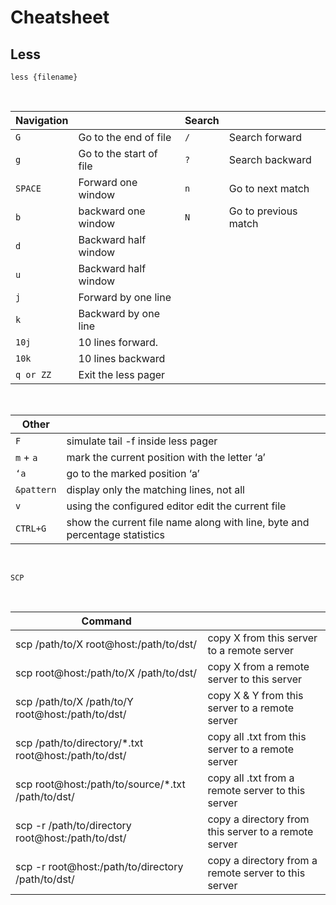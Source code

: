 # Cheatsheet

## Less


```less {filename}```

&nbsp;

Navigation    |                                 | Search | &nbsp;
--------------|---------------------------------|--------|----------------------
```G```       | Go to the end of file           |```/``` | Search forward
```g```       | Go to the start of file         |```?``` | Search backward
```SPACE```   | Forward one window              |```n``` | Go to next match
```b```       | backward one window             |```N``` | Go to previous match
```d```       | Backward half window            ||
```u```       | Backward half window            ||
```j```       | Forward by one line             ||
```k```       | Backward by one line            ||
```10j```     | 10 lines forward.               ||
```10k```     | 10 lines backward               ||
```q or ZZ``` | Exit the less pager             ||

&nbsp;
&nbsp;

Other          ||
---------------|---------------------------------------------------------------------------
```F```        | simulate tail -f inside less pager
```m``` + ```a```| mark the current position with the letter ‘a’
```‘a```       | go to the marked position ‘a’
```&pattern``` | display only the matching lines, not all
```v```        | using the configured editor edit the current file
```CTRL+G```   | show the current file name along with line, byte and percentage statistics

&nbsp;
&nbsp;

```SCP ```

&nbsp;

Command          ||
---------------|---------------------------------------------------------------------------------------------------------------
scp /path/to/X root@host:/path/to/dst/ | copy X from this server to a remote server
scp root@host:/path/to/X /path/to/dst/ | copy X from a remote server to this server
scp /path/to/X /path/to/Y root@host:/path/to/dst/ | copy X & Y from this server to a remote server
scp /path/to/directory/\*.txt root@host:/path/to/dst/ | copy all .txt from this server to a remote server
scp root@host:/path/to/source/\*.txt /path/to/dst/ | copy all .txt from a remote server to this server
scp -r /path/to/directory root@host:/path/to/dst/ | copy a directory from this server to a remote server
scp -r root@host:/path/to/directory /path/to/dst/ | copy a directory from a remote server to this server
